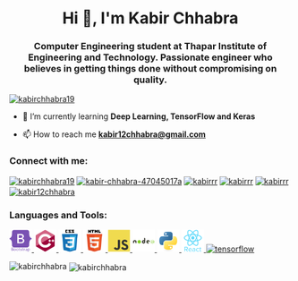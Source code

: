 <h1 align="center">Hi 👋, I'm Kabir Chhabra</h1>
<h3 align="center">Computer Engineering student at Thapar Institute of Engineering and Technology. Passionate engineer who believes in getting things done without compromising on quality.</h3>

<p align="left"> <a href="https://twitter.com/kabirchhabra19" target="blank"><img src="https://img.shields.io/twitter/follow/kabirchhabra19?logo=twitter&style=for-the-badge" alt="kabirchhabra19" /></a> </p>

- 🌱 I’m currently learning **Deep Learning, TensorFlow and Keras**

- 📫 How to reach me **kabir12chhabra@gmail.com**

<h3 align="left">Connect with me:</h3>
<p align="left">
<a href="https://twitter.com/kabirchhabra19" target="blank"><img align="center" src="https://raw.githubusercontent.com/rahuldkjain/github-profile-readme-generator/master/src/images/icons/Social/twitter.svg" alt="kabirchhabra19" height="30" width="40" /></a>
<a href="https://linkedin.com/in/kabir-chhabra-47045017a" target="blank"><img align="center" src="https://raw.githubusercontent.com/rahuldkjain/github-profile-readme-generator/master/src/images/icons/Social/linked-in-alt.svg" alt="kabir-chhabra-47045017a" height="30" width="40" /></a>
<a href="https://www.codechef.com/users/kabirrr" target="blank"><img align="center" src="https://cdn.jsdelivr.net/npm/simple-icons@3.1.0/icons/codechef.svg" alt="kabirrr" height="30" width="40" /></a>
<a href="https://www.hackerrank.com/kabirrr" target="blank"><img align="center" src="https://raw.githubusercontent.com/rahuldkjain/github-profile-readme-generator/master/src/images/icons/Social/hackerrank.svg" alt="kabirrr" height="30" width="40" /></a>
<a href="https://www.leetcode.com/kabirrr" target="blank"><img align="center" src="https://raw.githubusercontent.com/rahuldkjain/github-profile-readme-generator/master/src/images/icons/Social/leet-code.svg" alt="kabirrr" height="30" width="40" /></a>
<a href="https://auth.geeksforgeeks.org/user/kabir12chhabra" target="blank"><img align="center" src="https://raw.githubusercontent.com/rahuldkjain/github-profile-readme-generator/master/src/images/icons/Social/geeks-for-geeks.svg" alt="kabir12chhabra" height="30" width="40" /></a>
</p>

<h3 align="left">Languages and Tools:</h3>
<p align="left"> <a href="https://getbootstrap.com" target="_blank" rel="noreferrer"> <img src="https://raw.githubusercontent.com/devicons/devicon/master/icons/bootstrap/bootstrap-plain-wordmark.svg" alt="bootstrap" width="40" height="40"/> </a> <a href="https://www.w3schools.com/cpp/" target="_blank" rel="noreferrer"> <img src="https://raw.githubusercontent.com/devicons/devicon/master/icons/cplusplus/cplusplus-original.svg" alt="cplusplus" width="40" height="40"/> </a> <a href="https://www.w3schools.com/css/" target="_blank" rel="noreferrer"> <img src="https://raw.githubusercontent.com/devicons/devicon/master/icons/css3/css3-original-wordmark.svg" alt="css3" width="40" height="40"/> </a> <a href="https://www.w3.org/html/" target="_blank" rel="noreferrer"> <img src="https://raw.githubusercontent.com/devicons/devicon/master/icons/html5/html5-original-wordmark.svg" alt="html5" width="40" height="40"/> </a> <a href="https://developer.mozilla.org/en-US/docs/Web/JavaScript" target="_blank" rel="noreferrer"> <img src="https://raw.githubusercontent.com/devicons/devicon/master/icons/javascript/javascript-original.svg" alt="javascript" width="40" height="40"/> </a> <a href="https://nodejs.org" target="_blank" rel="noreferrer"> <img src="https://raw.githubusercontent.com/devicons/devicon/master/icons/nodejs/nodejs-original-wordmark.svg" alt="nodejs" width="40" height="40"/> </a> <a href="https://www.python.org" target="_blank" rel="noreferrer"> <img src="https://raw.githubusercontent.com/devicons/devicon/master/icons/python/python-original.svg" alt="python" width="40" height="40"/> </a> <a href="https://reactjs.org/" target="_blank" rel="noreferrer"> <img src="https://raw.githubusercontent.com/devicons/devicon/master/icons/react/react-original-wordmark.svg" alt="react" width="40" height="40"/> </a> <a href="https://www.tensorflow.org" target="_blank" rel="noreferrer"> <img src="https://www.vectorlogo.zone/logos/tensorflow/tensorflow-icon.svg" alt="tensorflow" width="40" height="40"/> </a> </p>

<p><img align="left" src="https://github-readme-stats.vercel.app/api/top-langs?username=kabirchhabra&show_icons=true&theme=onedark&locale=en&layout=compact" alt="kabirchhabra" /></p>

<p>&nbsp;<img align="center" src="https://github-readme-stats.vercel.app/api?username=kabirchhabra&show_icons=true&theme=onedark&locale=en" alt="kabirchhabra" /></p>

